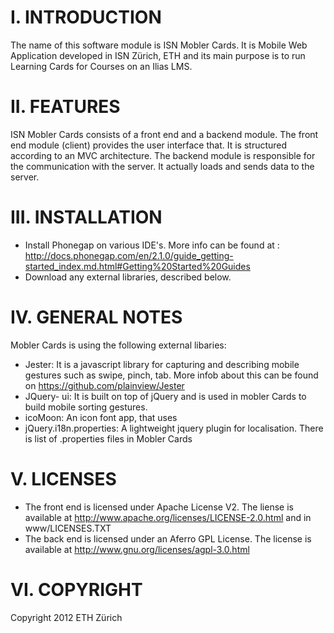 I. INTRODUCTION 
===============

The name of this software module is ISN Mobler Cards. It is Mobile Web Application developed in ISN Zürich, ETH and its main purpose is to run Learning Cards for Courses on an Ilias LMS. 


II. FEATURES
============

ISN Mobler Cards consists of a front end and a backend module. The front end module (client) provides the user interface that. It is structured according to an MVC architecture. 
The backend module is responsible for the communication with the server. It actually loads and sends data to the server.

III. INSTALLATION
=================

- Install Phonegap on various IDE's. More info can be found at : http://docs.phonegap.com/en/2.1.0/guide_getting-started_index.md.html#Getting%20Started%20Guides
- Download any external libraries, described below.


IV. GENERAL NOTES
=================

Mobler Cards is using the following external libaries:

- Jester: It is a javascript library for capturing and describing mobile gestures such as swipe, pinch, tab. More infob about
          this can be found on https://github.com/plainview/Jester
- JQuery- ui: It is built on top of jQuery and is used in mobler Cards to build mobile sorting gestures.
- icoMoon: An icon font app, that uses
- jQuery.i18n.properties: A lightweight jquery plugin for localisation. There is list of .properties files in Mobler Cards



V. LICENSES
===========

- The front end is licensed under  Apache License V2. The liense is available at http://www.apache.org/licenses/LICENSE-2.0.html and in www/LICENSES.TXT
- The back end is licensed under an Aferro GPL License. The license is available at http://www.gnu.org/licenses/agpl-3.0.html

VI. COPYRIGHT
=============

Copyright 2012 ETH Zürich 

